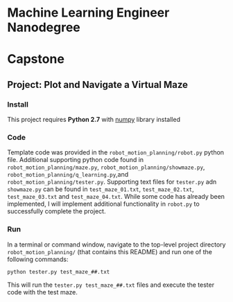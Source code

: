 # Machine Learning Engineer Nanodegree
# Capstone
## Project: Plot and Navigate a Virtual Maze

### Install
This project requires **Python 2.7** with [numpy](http://www.numpy.org/) library installed

### Code
Template code was provided in the `robot_motion_planning/robot.py` python file. Additional supporting python code found in `robot_motion_planning/maze.py`, `robot_motion_planning/showmaze.py`, `robot_motion_planning/q_learning.py`,and `robot_motion_planning/tester.py`. Supporting text files for `tester.py` adn `showmaze.py` can be found in `test_maze_01.txt`, `test_maze_02.txt`, `test_maze_03.txt` and `test_maze_04.txt`. While some code has already been implemented, I will implement additional functionality in `robot.py` to successfully complete the project.

### Run
In a terminal or command window, navigate to the top-level project directory `robot_motion_planning/` (that contains this README) and run one of the following commands:

`python tester.py test_maze_##.txt`

This will run the `tester.py test_maze_##.txt` files and execute the tester code with the test maze.


